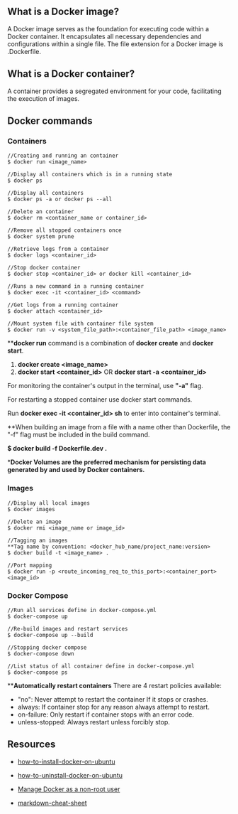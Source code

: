 ## What is a Docker image?
A Docker image serves as the foundation for executing code within a Docker container. It encapsulates all necessary dependencies and configurations within a single file. The file extension for a Docker image is .Dockerfile.

## What is a Docker container?
A container provides a segregated environment for your code, facilitating the execution of images.

## Docker commands
### Containers
    //Creating and running an container
    $ docker run <image_name>

    //Display all containers which is in a running state
    $ docker ps

    //Display all containers
    $ docker ps -a or docker ps --all

    //Delete an container
    $ docker rm <container_name or container_id>

    //Remove all stopped containers once
    $ docker system prune

    //Retrieve logs from a container
    $ docker logs <container_id>

    //Stop docker container
    $ docker stop <container_id> or docker kill <container_id>

    //Runs a new command in a running container
    $ docker exec -it <container_id> <command>

    //Get logs from a running container
    $ docker attach <container_id>

    //Mount system file with container file system
    $ docker run -v <system_file_path>:<container_file_path> <image_name>

****docker run** command is a combination of **docker create** and **docker start**.
1. **docker create <image_name>**
2. **docker start <container_id>** OR **docker start -a <container_id>**

For monitoring the container's output in the terminal, use **"-a"** flag.

For restarting a stopped container use docker start commands.

Run **docker exec -it <container_id> sh** to enter into container's terminal.

**When building an image from a file with a name other than Dockerfile, the "-f" flag must be included in the build command.

**$ docker build -f Dockerfile.dev .**

***Docker Volumes are the preferred mechanism for persisting data generated by and used by Docker containers.**
### Images
    //Display all local images
    $ docker images

    //Delete an image
    $ docker rmi <image_name or image_id>

    //Tagging an images
    **Tag name by convention: <docker_hub_name/project_name:version>
    $ docker build -t <image_name> .

    //Port mapping
    $ docker run -p <route_incoming_req_to_this_port>:<container_port> <image_id>

### Docker Compose
    //Run all services define in docker-compose.yml
    $ docker-compose up

    //Re-build images and restart services
    $ docker-compose up --build

    //Stopping docker compose
    $ docker-compose down

    //List status of all container define in docker-compose.yml
    $ docker-compose ps

****Automatically restart containers**
There are 4 restart policies available:
- "no": Never attempt to restart the container If it stops or crashes.
- always: If container stop for any reason always attempt to restart.
- on-failure: Only restart if container stops with an error code.
- unless-stopped: Always restart unless forcibly stop.
## Resources
- [how-to-install-docker-on-ubuntu](https://docs.docker.com/engine/install/ubuntu/#install-using-the-repository)

- [how-to-uninstall-docker-on-ubuntu](https://docs.docker.com/engine/install/ubuntu/#uninstall-docker-engine)

- [Manage Docker as a non-root user](https://docs.docker.com/engine/install/linux-postinstall/)

- [markdown-cheat-sheet](https://www.markdownguide.org/cheat-sheet/)

